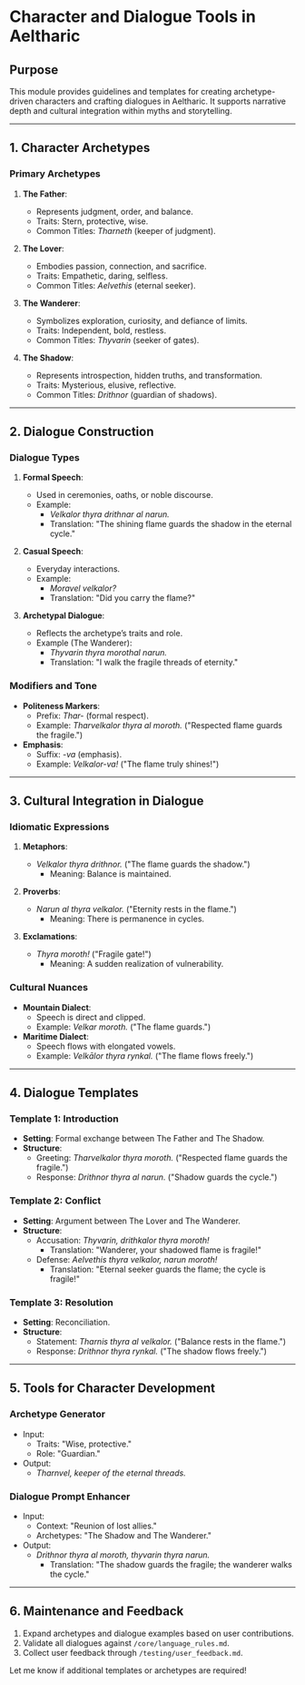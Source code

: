 # **Character and Dialogue Tools in Aeltharic**

## **Purpose**
This module provides guidelines and templates for creating archetype-driven characters and crafting dialogues in Aeltharic. It supports narrative depth and cultural integration within myths and storytelling.

---

## **1. Character Archetypes**

### **Primary Archetypes**
1. **The Father**:
   - Represents judgment, order, and balance.
   - Traits: Stern, protective, wise.
   - Common Titles: *Tharneth* (keeper of judgment).

2. **The Lover**:
   - Embodies passion, connection, and sacrifice.
   - Traits: Empathetic, daring, selfless.
   - Common Titles: *Aelvethis* (eternal seeker).

3. **The Wanderer**:
   - Symbolizes exploration, curiosity, and defiance of limits.
   - Traits: Independent, bold, restless.
   - Common Titles: *Thyvarin* (seeker of gates).

4. **The Shadow**:
   - Represents introspection, hidden truths, and transformation.
   - Traits: Mysterious, elusive, reflective.
   - Common Titles: *Drithnor* (guardian of shadows).

---

## **2. Dialogue Construction**

### **Dialogue Types**
1. **Formal Speech**:
   - Used in ceremonies, oaths, or noble discourse.
   - Example:
     - *Velkalor thyra drithnar al narun.*
     - Translation: "The shining flame guards the shadow in the eternal cycle."

2. **Casual Speech**:
   - Everyday interactions.
   - Example:
     - *Moravel velkalor?*
     - Translation: "Did you carry the flame?"

3. **Archetypal Dialogue**:
   - Reflects the archetype’s traits and role.
   - Example (The Wanderer):
     - *Thyvarin thyra morothal narun.*
     - Translation: "I walk the fragile threads of eternity."

### **Modifiers and Tone**
- **Politeness Markers**:
  - Prefix: *Thar-* (formal respect).
  - Example: *Tharvelkalor thyra al moroth.* ("Respected flame guards the fragile.")
- **Emphasis**:
  - Suffix: *-va* (emphasis).
  - Example: *Velkalor-va!* ("The flame truly shines!")

---

## **3. Cultural Integration in Dialogue**

### **Idiomatic Expressions**
1. **Metaphors**:
   - *Velkalor thyra drithnor.* ("The flame guards the shadow.")
     - Meaning: Balance is maintained.

2. **Proverbs**:
   - *Narun al thyra velkalor.* ("Eternity rests in the flame.")
     - Meaning: There is permanence in cycles.

3. **Exclamations**:
   - *Thyra moroth!* ("Fragile gate!")
     - Meaning: A sudden realization of vulnerability.

### **Cultural Nuances**
- **Mountain Dialect**:
  - Speech is direct and clipped.
  - Example: *Velkar moroth.* ("The flame guards.")
- **Maritime Dialect**:
  - Speech flows with elongated vowels.
  - Example: *Velkālor thyra rynkal.* ("The flame flows freely.")

---

## **4. Dialogue Templates**

### **Template 1: Introduction**
- **Setting**: Formal exchange between The Father and The Shadow.
- **Structure**:
  - Greeting: *Tharvelkalor thyra moroth.* ("Respected flame guards the fragile.")
  - Response: *Drithnor thyra al narun.* ("Shadow guards the cycle.")

### **Template 2: Conflict**
- **Setting**: Argument between The Lover and The Wanderer.
- **Structure**:
  - Accusation: *Thyvarin, drithkalor thyra moroth!*
    - Translation: "Wanderer, your shadowed flame is fragile!"
  - Defense: *Aelvethis thyra velkalor, narun moroth!*
    - Translation: "Eternal seeker guards the flame; the cycle is fragile!"

### **Template 3: Resolution**
- **Setting**: Reconciliation.
- **Structure**:
  - Statement: *Tharnis thyra al velkalor.* ("Balance rests in the flame.")
  - Response: *Drithnor thyra rynkal.* ("The shadow flows freely.")

---

## **5. Tools for Character Development**

### **Archetype Generator**
- Input:
  - Traits: "Wise, protective."
  - Role: "Guardian."
- Output:
  - *Tharnvel, keeper of the eternal threads.*

### **Dialogue Prompt Enhancer**
- Input:
  - Context: "Reunion of lost allies."
  - Archetypes: "The Shadow and The Wanderer."
- Output:
  - *Drithnor thyra al moroth, thyvarin thyra narun.*
    - Translation: "The shadow guards the fragile; the wanderer walks the cycle."

---

## **6. Maintenance and Feedback**
1. Expand archetypes and dialogue examples based on user contributions.
2. Validate all dialogues against `/core/language_rules.md`.
3. Collect user feedback through `/testing/user_feedback.md`.

Let me know if additional templates or archetypes are required!
